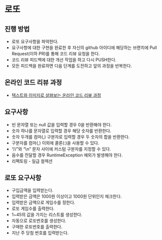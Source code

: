 # 로또
## 진행 방법
* 로또 요구사항을 파악한다.
* 요구사항에 대한 구현을 완료한 후 자신의 github 아이디에 해당하는 브랜치에 Pull Request(이하 PR)를 통해 코드 리뷰 요청을 한다.
* 코드 리뷰 피드백에 대한 개선 작업을 하고 다시 PUSH한다.
* 모든 피드백을 완료하면 다음 단계를 도전하고 앞의 과정을 반복한다.

## 온라인 코드 리뷰 과정
* [텍스트와 이미지로 살펴보는 온라인 코드 리뷰 과정](https://github.com/next-step/nextstep-docs/tree/master/codereview)

## 요구사항
* 빈 문자열 또는 null 값을 입력할 경우 0을 반환해야 한다.
* 숫자 하나를 문자열로 입력할 경우 해당 숫자를 반환한다.
* 숫자 두개를 컴마(,) 구분자로 입력할 경우 두 숫자의 합을 반환한다.
* 구분자를 컴마(,) 이외에 콜론(:)을 사용할 수 있다. 
* “//”와 “\n” 문자 사이에 커스텀 구분자를 지정할 수 있다.
* 음수를 전달할 경우 RuntimeException 예외가 발생해야 한다.
* 리펙토링 - 일급 컬렉션

## 로또 요구사항
* 구입금액을 입력받는다.
* 입력받은 금액은 1000원 이상이고 1000원 단위인지 체크한다.
* 입력받은 금액으로 게임수를 정한다.
* 로또 게임수를 출력한다.
* 1~45의 값을 가지는 리스트를 생성한다.
* 자동으로 로또번호를 생성한다.
* 구매한 로또번호를 출력한다.
* 지난 주 당첨 번호를 입력받는다.
